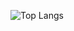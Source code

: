 ![Top Langs](https://github-readme-stats.vercel.app/api/top-langs/?username=1s22s1&theme=ambient_gradient&locale=ja)
